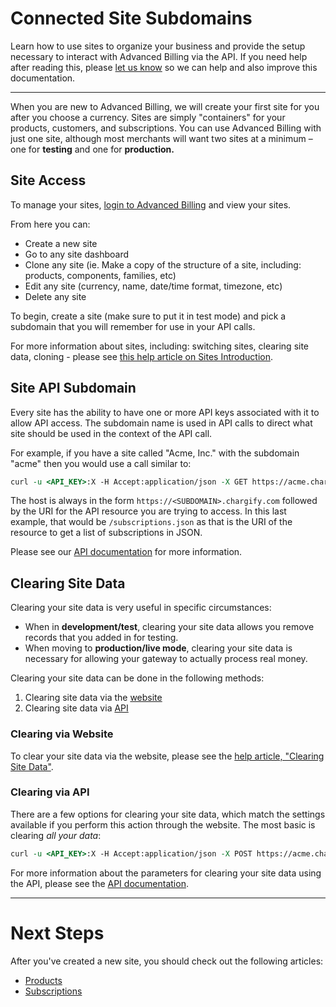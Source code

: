 # Connected Site Subdomains

Learn how to use sites to organize your business and provide the setup necessary to interact with Advanced Billing via the API. If you need help after reading this, please [let us know](./Overview.md#support) so we can help and also improve this documentation.

---

When you are new to Advanced Billing, we will create your first site for you after you choose a currency. Sites are simply "containers" for your products, customers, and subscriptions. You can use Advanced Billing with just one site, although most merchants will want two sites at a minimum – one for **testing** and one for **production.**

## Site Access

To manage your sites, [login to Advanced Billing](https://app.chargify.com/login) and view your sites.

From here you can:

- Create a new site
- Go to any site dashboard
- Clone any site (ie. Make a copy of the structure of a site, including: products, components, families, etc)
- Edit any site (currency, name, date/time format, timezone, etc)
- Delete any site

To begin, create a site (make sure to put it in test mode) and pick a subdomain that you will remember for use in your API calls.

For more information about sites, including: switching sites, clearing site data, cloning - please see [this help article on Sites Introduction](https://maxio-chargify.zendesk.com/hc/en-us/articles/5405551351693-Sites-Introduction).

## Site API Subdomain

Every site has the ability to have one or more API keys associated with it to allow API access. The subdomain name is used in API calls to direct what site should be used in the context of the API call.

For example, if you have a site called "Acme, Inc." with the subdomain "acme" then you would use a call similar to:

```perl
curl -u <API_KEY>:X -H Accept:application/json -X GET https://acme.chargify.com/subscriptions.json
```

The host is always in the form `https://<SUBDOMAIN>.chargify.com` followed by the URI for the API resource you are trying to access. In this last example, that would be `/subscriptions.json` as that is the URI of the resource to get a list of subscriptions in JSON.

Please see our [API documentation](https://developers.chargify.com/docs/api-docs/YXBpOjE0MTA4MjYx-chargify-api) for more information.

## Clearing Site Data

Clearing your site data is very useful in specific circumstances:

- When in **development/test**, clearing your site data allows you remove records that you added in for testing.
- When moving to **production/live mode**, clearing your site data is necessary for allowing your gateway to actually process real money.

Clearing your site data can be done in the following methods:

1. Clearing site data via the [website](https://maxio-chargify.zendesk.com/hc/en-us/articles/5405551351693-Sites-Introduction#creating-sites)
2. Clearing site data via [API](https://developers.chargify.com/docs/api-docs/c912e634019c9-clear-site-data)

### Clearing via Website

To clear your site data via the website, please see the [help article, "Clearing Site Data"](https://maxio-chargify.zendesk.com/hc/en-us/articles/5405428327309).

### Clearing via API

There are a few options for clearing your site data, which match the settings available if you perform this action through the website. The most basic is clearing _all your data_:

```perl
curl -u <API_KEY>:X -H Accept:application/json -X POST https://acme.chargify.com/sites/clear_data.json
```

For more information about the parameters for clearing your site data using the API, please see the [API documentation](https://developers.chargify.com/docs/api-docs/b3A6MTQxMDgyNjk-clear-site-data).

---

# Next Steps

After you've created a new site, you should check out the following articles:

- [Products](./Products.md)
- [Subscriptions](../development-tools/Signups.md)

